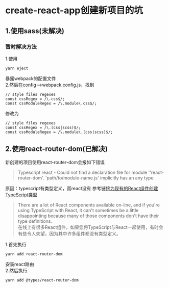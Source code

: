 # create-react-app创建新项目的坑
## 1.使用sass(未解决)
### 暂时解决方法
1.使用
```
yarn eject
```
暴露webpack的配置文件  
2.然后在config-->webpack.config.js，找到  
```
// style files regexes
const cssRegex = /\.css$/;
const cssModuleRegex = /\.module\.css$/;
```
修改为
```
// style files regexes
const cssRegex = /\.(css|scss)$/;
const cssModuleRegex = /\.module\.(css|scss)$/;
```
## 2.使用react-router-dom(已解决)
新创建的项目使用react-router-dom会报如下错误
>Typescript react - Could not find a declaration file for module ''react-router-dom'. 'path/to/module-name.js' implicitly has an any type

原因：typescript有类型定义，而react没有
参考链接[为现有的React组件创建TypeScript类型](https://templecoding.com/blog/2016/03/31/creating-typescript-typings-for-existing-react-components)
>There are a lot of React components available on-line, and if you're using TypeScript with React, it can't sometimes be a little disappointing because many of those components don't have their type definitions.  
>在线上有很多React组件，如果您将TypeScript与React一起使用，有时会有些令人失望，因为其中许多组件都没有类型定义。

1.首先执行
```
yarn add react-router-dom
```
安装react路由  
2.然后执行
```
yarn add @types/react-router-dom
```
